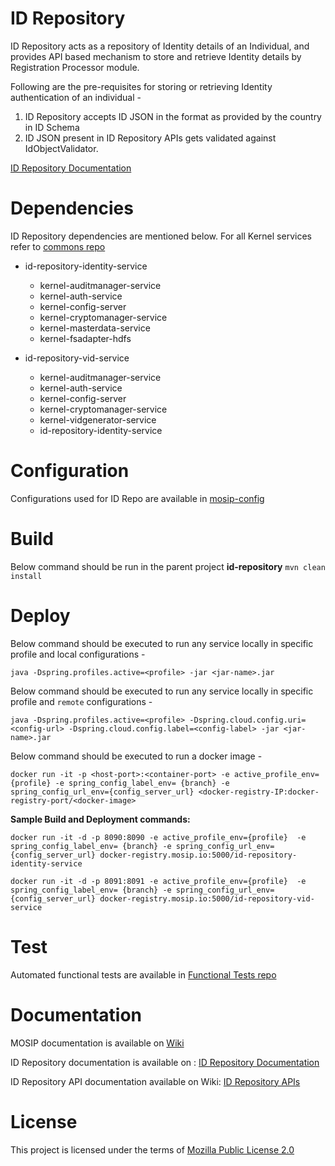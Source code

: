 # ID Repository

ID Repository acts as a repository of Identity details of an Individual, and provides API based mechanism to store and retrieve Identity details by Registration Processor module.

Following are the pre-requisites for storing or retrieving Identity authentication of an individual -

1. ID Repository accepts ID JSON in the format as provided by the country in ID Schema
2. ID JSON present in ID Repository APIs gets validated against IdObjectValidator.

[ID Repository Documentation](https://docs.mosip.io/platform/modules/id-repository)

# Dependencies
ID Repository dependencies are mentioned below.  For all Kernel services refer to [commons repo](https://github.com/mosip/commons)

* id-repository-identity-service
    *  kernel-auditmanager-service 
    *  kernel-auth-service 
    *  kernel-config-server
    *  kernel-cryptomanager-service
    *  kernel-masterdata-service
    *  kernel-fsadapter-hdfs

* id-repository-vid-service
    *  kernel-auditmanager-service 
    *  kernel-auth-service 
    *  kernel-config-server
    *  kernel-cryptomanager-service
    *  kernel-vidgenerator-service
    *  id-repository-identity-service
    
# Configuration
Configurations used for ID Repo are available in [mosip-config](https://github.com/mosip/mosip-config)

# Build
Below command should be run in the parent project **id-repository**
`mvn clean install`

# Deploy
Below command should be executed to run any service locally in specific profile and local configurations - 
```
java -Dspring.profiles.active=<profile> -jar <jar-name>.jar
```

Below command should be executed to run any service locally in specific profile and `remote` configurations - 
```
java -Dspring.profiles.active=<profile> -Dspring.cloud.config.uri=<config-url> -Dspring.cloud.config.label=<config-label> -jar <jar-name>.jar
```

Below command should be executed to run a docker image - 
```
docker run -it -p <host-port>:<container-port> -e active_profile_env={profile} -e spring_config_label_env= {branch} -e spring_config_url_env={config_server_url} <docker-registry-IP:docker-registry-port/<docker-image>
```

**Sample Build and Deployment commands:**

```
docker run -it -d -p 8090:8090 -e active_profile_env={profile}  -e spring_config_label_env= {branch} -e spring_config_url_env={config_server_url} docker-registry.mosip.io:5000/id-repository-identity-service

docker run -it -d -p 8091:8091 -e active_profile_env={profile}  -e spring_config_label_env= {branch} -e spring_config_url_env={config_server_url} docker-registry.mosip.io:5000/id-repository-vid-service
```

# Test
Automated functional tests are available in [Functional Tests repo](https://github.com/mosip/mosip-functional-tests)

# Documentation
MOSIP documentation is available on [Wiki](https://docs.mosip.io/platform)

ID Repository documentation is available on : [ID Repository Documentation](https://docs.mosip.io/platform/modules/id-repository)

ID Repository API documentation available on Wiki: [ID Repository APIs](https://docs.mosip.io/platform/apis/id-repository-apis)

# License
This project is licensed under the terms of [Mozilla Public License 2.0](https://github.com/mosip/commons/blob/master/LICENSE)
